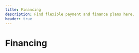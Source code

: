 ```yaml
---
title: Financing
description: Find flexible payment and finance plans here.
header: true
---
```


# Financing